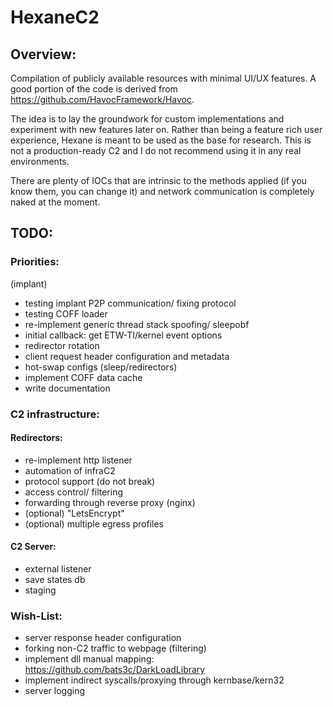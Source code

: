 # HexaneC2
## Overview:
Compilation of publicly available resources with minimal UI/UX features. A good portion of the code is derived from https://github.com/HavocFramework/Havoc.

The idea is to lay the groundwork for custom implementations and experiment with new features later on. Rather than being a feature rich user experience, Hexane is meant to be used as the base for research. 
This is not a production-ready C2 and I do not recommend using it in any real environments. 

There are plenty of IOCs that are intrinsic to the methods applied (if you know them, you can change it) and network communication is completely naked at the moment.

## TODO:
### Priorities:
(implant)
- testing implant P2P communication/ fixing protocol
- testing COFF loader
- re-implement generic thread stack spoofing/ sleepobf
- initial callback: get ETW-TI/kernel event options
- redirector rotation 
- client request header configuration and metadata 
- hot-swap configs (sleep/redirectors)
- implement COFF data cache
- write documentation

### C2 infrastructure:
#### Redirectors:
- re-implement http listener
- automation of infraC2
- protocol support (do not break)
- access control/ filtering
- forwarding through reverse proxy (nginx)
- (optional) "LetsEncrypt"
- (optional) multiple egress profiles

#### C2 Server:
- external listener
- save states db
- staging

### Wish-List:
- server response header configuration
- forking non-C2 traffic to webpage (filtering)
- implement dll manual mapping: https://github.com/bats3c/DarkLoadLibrary
- implement indirect syscalls/proxying through kernbase/kern32
- server logging
